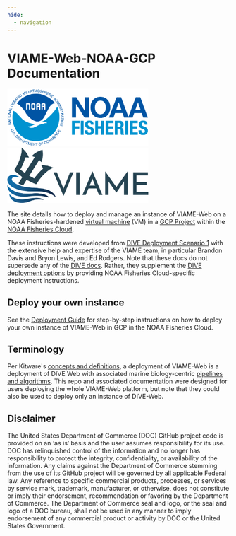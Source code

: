 ```yaml
---
hide:
  - navigation
---
```


# VIAME-Web-NOAA-GCP Documentation

<p>  
  <a href="https://www.fisheries.noaa.gov/"><img width="320" style="margin-right: 50px;" src="https://raw.githubusercontent.com/RVerse-Tutorials/NOAA-branded-simple/main/static/noaa-fisheries-rgb-2line-horizontal-small.png"></a>
  <a href="https://www.viametoolkit.org/"><img width="320" style="margin-right: 50px;" src="https://raw.githubusercontent.com/Kitware/dive/main/docs/images/General/logo.png"></a>  
</p>

<!-- <p>  
  <img width="320" style="margin-right: 50px;" src="https://raw.githubusercontent.com/RVerse-Tutorials/NOAA-branded-simple/main/static/noaa-fisheries-rgb-2line-horizontal-small.png">
  <img width="320" style="margin-right: 50px;" src="https://raw.githubusercontent.com/Kitware/dive/main/docs/images/General/logo.png">
</p> -->
<!-- <img width="320" style="margin-right: 50px;" src="images/noaa-fisheries-rgb-2line-horizontal-small.png"> -->

<!-- <a class ="mylink line" href="https://www.commerce.gov/">U.S. Department of Commerce</a> -->

The site details how to deploy and manage an instance of VIAME-Web on a NOAA Fisheries-hardened [virtual machine](https://cloud.google.com/compute) (VM) in a [GCP Project](https://sites.google.com/noaa.gov/fisheriescloudservices/home) within the [NOAA Fisheries Cloud](https://sites.google.com/noaa.gov/nmfs-hq-ocio-cloud-portal/home). 

These instructions were developed from [DIVE Deployment Scenario 1](https://kitware.github.io/dive/Deployment-Provision/) with the extensive help and expertise of the VIAME team, in particular Brandon Davis and Bryon Lewis, and Ed Rodgers. Note that these docs do not supersede any of the [DIVE docs](https://kitware.github.io/dive). Rather, they supplement the [DIVE deployment options](https://kitware.github.io/dive/Deployment-Overview/) by providing NOAA Fisheries Cloud-specific deployment instructions.

## Deploy your own instance

See the [Deployment Guide](deployment-general.md) for step-by-step instructions on how to deploy your own instance of VIAME-Web in GCP in the NOAA Fisheries Cloud.

## Terminology

Per Kitware's [concepts and definitions](https://kitware.github.io/dive/#concepts-and-definitions), a deployment of VIAME-Web is a deployment of DIVE Web with associated marine biology-centric [pipelines and algorithms](admin-general.md#addon-management). This repo and associated documentation were designed for users deploying the whole VIAME-Web platform, but note that they  could also be used to deploy only an instance of DIVE-Web.

## Disclaimer

The United States Department of Commerce (DOC) GitHub project code is provided on an ‘as is’ basis and the user assumes responsibility for its use. DOC has relinquished control of the information and no longer has responsibility to protect the integrity, confidentiality, or availability of the information. Any claims against the Department of Commerce stemming from the use of its GitHub project will be governed by all applicable Federal law. Any reference to specific commercial products, processes, or services by service mark, trademark, manufacturer, or otherwise, does not constitute or imply their endorsement, recommendation or favoring by the Department of Commerce. The Department of Commerce seal and logo, or the seal and logo of a DOC bureau, shall not be used in any manner to imply endorsement of any commercial product or activity by DOC or the United States Government.
